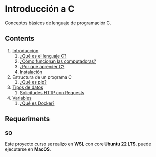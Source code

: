 # Introducción a C

Conceptos básicos de lenguaje de programación C.

## Contents

1. [Introduccion](./01%20Introducción/)
    1. [¿Qué es el lenguaje C?](./01%20Introducción/Que-es-C.md)
    2. [¿Cómo funcionan las computadoras?](./01%20Introducción/Que-es-C.md#cómo-funcionan-las-computadoras)
    3. [¿Por qué aprender C?](./01%20Introducción/Que-es-C.md)
    4. [Instalación](./01%20Introducción/Que-es-C.md#instalación)
2. [Estructura de un programa C](./)
    1. [¿Qué es pip?](./)
3. [Tipos de datos](./)
    1. [Solicitudes HTTP con Requests](./)
4. [Variables](./)
    1. [¿Qué es Docker?](./)

## Requeriments

### SO

Este proyecto curso se realizo en **WSL** con core **Ubuntu 22 LTS**, puede ejecutarse en **MacOS**.
